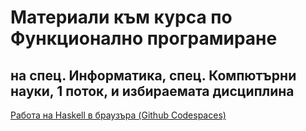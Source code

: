 # Материали към курса по Функционално програмиране
## на спец. Информатика, спец. Компютърни науки, 1 поток, и избираемата дисциплина

[Работа на Haskell в браузъра (Github Codespaces)](https://github.com/codespaces/new?hide_repo_select=true&ref=main&repo=545087798&machine=basicLinux32gb&devcontainer_path=.devcontainer%2Fdevcontainer.json&location=WestEurope)
